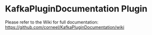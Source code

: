 # KafkaPluginDocumentation Plugin
Please refer to the Wiki for full documentation: https://github.com/corneel/KafkaPluginDocumentation/wiki
